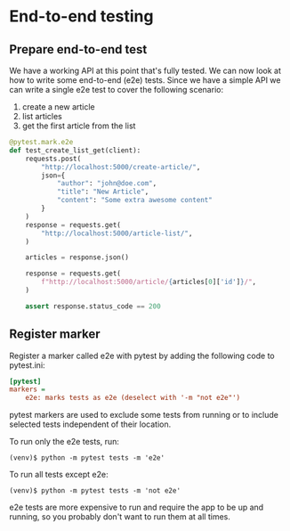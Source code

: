# End-to-end testing
## Prepare end-to-end test
We have a working API at this point that's fully tested. We can now look at how to write some end-to-end (e2e) tests. Since we have a simple API we can write a single e2e test to cover the following scenario:

1. create a new article
2. list articles
3. get the first article from the list


```python
@pytest.mark.e2e
def test_create_list_get(client):
    requests.post(
        "http://localhost:5000/create-article/",
        json={
            "author": "john@doe.com",
            "title": "New Article",
            "content": "Some extra awesome content"
        }
    )
    response = requests.get(
        "http://localhost:5000/article-list/",
    )

    articles = response.json()

    response = requests.get(
        f"http://localhost:5000/article/{articles[0]['id']}/",
    )

    assert response.status_code == 200
```
## Register marker
Register a marker called e2e with pytest by adding the following code to pytest.ini:
```ini
[pytest]
markers =
    e2e: marks tests as e2e (deselect with '-m "not e2e"')
```
pytest markers are used to exclude some tests from running or to include selected tests independent of their location.

To run only the e2e tests, run:

```commandline
(venv)$ python -m pytest tests -m 'e2e'
```

To run all tests except e2e:

```commandline
(venv)$ python -m pytest tests -m 'not e2e'
```
e2e tests are more expensive to run and require the app to be up and running, so you probably don't want to run them at all times.